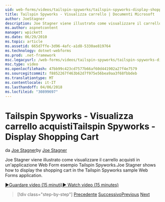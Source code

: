 ```yaml
---
uid: web-forms/videos/tailspin-spyworks/tailspin-spyworks-display-shopping-cart
title: Tailspin Spyworks - Visualizza carrello | Documenti Microsoft
author: JoeStagner
description: Joe Stagner viene illustrato come visualizzare il carrello acquisti in un'applicazione Web Form esempio Tailspin Spyworks.
ms.author: aspnetcontent
manager: wpickett
ms.date: 06/29/2010
ms.topic: article
ms.assetid: 665d7ffe-3d96-4afc-a1d8-5330ae819764
ms.technology: dotnet-webforms
ms.prod: .net-framework
msc.legacyurl: /web-forms/videos/tailspin-spyworks/tailspin-spyworks-display-shopping-cart
msc.type: video
ms.openlocfilehash: 47bb99c423cd7577b66af60d441902a27f4e7579
ms.sourcegitcommit: f8852267f463b62d7f975e56bea9aa3f68fbbdeb
ms.translationtype: MT
ms.contentlocale: it-IT
ms.lasthandoff: 04/06/2018
ms.locfileid: "30899697"
---
```

<a name="tailspin-spyworks---display-shopping-cart"></a><span data-ttu-id="50aad-103">Tailspin Spyworks - Visualizza carrello acquisti</span><span class="sxs-lookup"><span data-stu-id="50aad-103">Tailspin Spyworks - Display Shopping Cart</span></span>
====================
<span data-ttu-id="50aad-104">da [Joe Stagner](https://github.com/JoeStagner)</span><span class="sxs-lookup"><span data-stu-id="50aad-104">by [Joe Stagner](https://github.com/JoeStagner)</span></span>

<span data-ttu-id="50aad-105">Joe Stagner viene illustrato come visualizzare il carrello acquisti in un'applicazione Web Form esempio Tailspin Spyworks.</span><span class="sxs-lookup"><span data-stu-id="50aad-105">Joe Stagner shows how to display the shopping cart in the Tailspin Spyworks sample Web Forms application.</span></span>

[<span data-ttu-id="50aad-106">&#9654;Guardare video (15 minuti)</span><span class="sxs-lookup"><span data-stu-id="50aad-106">&#9654; Watch video (15 minutes)</span></span>](https://channel9.msdn.com/Blogs/ASP-NET-Site-Videos/tailspin-spyworks-display-shopping-cart)

> [!div class="step-by-step"]
> <span data-ttu-id="50aad-107">[Precedente](tailspin-spyworks-adding-items-to-the-shopping-cart.md)
> [Successivo](tailspin-spyworks-update-the-shopping-cart.md)</span><span class="sxs-lookup"><span data-stu-id="50aad-107">[Previous](tailspin-spyworks-adding-items-to-the-shopping-cart.md)
[Next](tailspin-spyworks-update-the-shopping-cart.md)</span></span>
